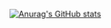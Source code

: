 
[![Anurag's GitHub stats](https://github-readme-stats.vercel.app/api?username=yuto-tech&count_private=true?theme=radical)](https://github.com/anuraghazra/github-readme-stats)



